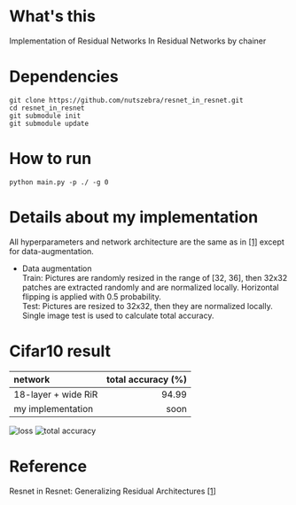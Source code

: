 # What's this
Implementation of Residual Networks In Residual Networks by chainer  

# Dependencies

    git clone https://github.com/nutszebra/resnet_in_resnet.git
    cd resnet_in_resnet
    git submodule init
    git submodule update

# How to run
    python main.py -p ./ -g 0 


# Details about my implementation
All hyperparameters and network architecture are the same as in [[1]][Paper] except for data-augmentation.  
* Data augmentation  
Train: Pictures are randomly resized in the range of [32, 36], then 32x32 patches are extracted randomly and are normalized locally. Horizontal flipping is applied with 0.5 probability.  
Test: Pictures are resized to 32x32, then they are normalized locally. Single image test is used to calculate total accuracy.  

# Cifar10 result

| network              | total accuracy (%) |
|:---------------------|-------------------:|
| 18-layer + wide RiR  | 94.99              |
| my implementation    | soon               |

<img src="https://github.com/nutszebra/resnet_in_resnet/blob/master/loss.jpg" alt="loss" title="loss">
<img src="https://github.com/nutszebra/resnet_in_resnet/blob/master/accuracy.jpg" alt="total accuracy" title="total accuracy">


# Reference
Resnet in Resnet: Generalizing Residual Architectures [[1]][Paper]

[paper]: https://arxiv.org/abs/1603.08029 "Paper"
